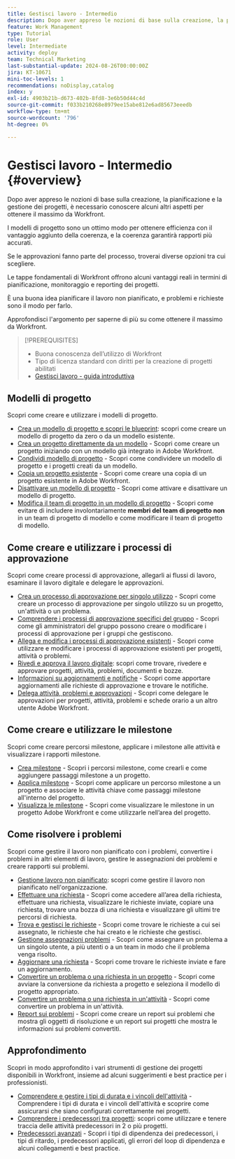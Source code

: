 ```yaml
---
title: Gestisci lavoro - Intermedio
description: Dopo aver appreso le nozioni di base sulla creazione, la pianificazione e la gestione dei progetti, è necessario conoscere alcuni altri aspetti per ottenere il massimo da Workfront.
feature: Work Management
type: Tutorial
role: User
level: Intermediate
activity: deploy
team: Technical Marketing
last-substantial-update: 2024-08-26T00:00:00Z
jira: KT-10671
mini-toc-levels: 1
recommendations: noDisplay,catalog
index: y
exl-id: 4903b21b-d673-402b-8fd8-3e6b50d44c4d
source-git-commit: f033b210268e8979ee15abe812e6ad85673eeedb
workflow-type: tm+mt
source-wordcount: '796'
ht-degree: 0%

---
```


# Gestisci lavoro - Intermedio {#overview}

Dopo aver appreso le nozioni di base sulla creazione, la pianificazione e la gestione dei progetti, è necessario conoscere alcuni altri aspetti per ottenere il massimo da Workfront.

I modelli di progetto sono un ottimo modo per ottenere efficienza con il vantaggio aggiunto della coerenza, e la coerenza garantirà rapporti più accurati.

Se le approvazioni fanno parte del processo, troverai diverse opzioni tra cui scegliere.

Le tappe fondamentali di Workfront offrono alcuni vantaggi reali in termini di pianificazione, monitoraggio e reporting dei progetti.

È una buona idea pianificare il lavoro non pianificato, e problemi e richieste sono il modo per farlo.

Approfondisci l&#39;argomento per saperne di più su come ottenere il massimo da Workfront.

>[!PREREQUISITES]
>
>* Buona conoscenza dell’utilizzo di Workfront
>* Tipo di licenza standard con diritti per la creazione di progetti abilitati
>* [Gestisci lavoro - guida introduttiva](https://experienceleague.adobe.com/?recommended=Workfront-U-1-2022.1.planners)


## Modelli di progetto

Scopri come creare e utilizzare i modelli di progetto.

* [Crea un modello di progetto e scopri le blueprint](create-a-project-template.md): scopri come creare un modello di progetto da zero o da un modello esistente.
* [Crea un progetto direttamente da un modello](create-a-project-directly-from-a-template.md) - Scopri come creare un progetto iniziando con un modello già integrato in Adobe Workfront.
* [Condividi modello di progetto](share-a-project-template.md) - Scopri come condividere un modello di progetto e i progetti creati da un modello.
* [Copia un progetto esistente](/help/manage-work/manage-projects/copy-an-existing-project.md) - Scopri come creare una copia di un progetto esistente in Adobe Workfront.
* [Disattivare un modello di progetto](deactivate-a-project-template.md) - Scopri come attivare e disattivare un modello di progetto.
* [Modifica il team di progetto in un modello di progetto](edit-the-project-team-in-a-project-template.md) - Scopri come evitare di includere involontariamente **membri del team di progetto non** in un team di progetto di modello e come modificare il team di progetto di modello.

## Come creare e utilizzare i processi di approvazione

Scopri come creare processi di approvazione, allegarli ai flussi di lavoro, esaminare il lavoro digitale e delegare le approvazioni.

* [Crea un processo di approvazione per singolo utilizzo](create-a-single-use-approval-process.md) - Scopri come creare un processo di approvazione per singolo utilizzo su un progetto, un&#39;attività o un problema.
* [Comprendere i processi di approvazione specifici del gruppo](group-specific-approval-processes.md) - Scopri come gli amministratori del gruppo possono creare o modificare i processi di approvazione per i gruppi che gestiscono.
* [Allega e modifica i processi di approvazione esistenti](attach-and-edit-existing-approval-processes.md) - Scopri come utilizzare e modificare i processi di approvazione esistenti per progetti, attività o problemi.
* [Rivedi e approva il lavoro digitale](review-and-approve-digital-work.md): scopri come trovare, rivedere e approvare progetti, attività, problemi, documenti e bozze.
* [Informazioni su aggiornamenti e notifiche](understand-updates-and-notifications.md) - Scopri come apportare aggiornamenti alle richieste di approvazione e trovare le notifiche.
* [Delega attività, problemi e approvazioni](delegate-approvals.md) - Scopri come delegare le approvazioni per progetti, attività, problemi e schede orario a un altro utente Adobe Workfront.

## Come creare e utilizzare le milestone

Scopri come creare percorsi milestone, applicare i milestone alle attività e visualizzare i rapporti milestone.

* [Crea milestone](creating-milestones.md) - Scopri i percorsi milestone, come crearli e come aggiungere passaggi milestone a un progetto.
* [Applica milestone](apply-milestones.md) - Scopri come applicare un percorso milestone a un progetto e associare le attività chiave come passaggi milestone all&#39;interno del progetto.
* [Visualizza le milestone](view-milestones.md) - Scopri come visualizzare le milestone in un progetto Adobe Workfront e come utilizzarle nell’area del progetto.

## Come risolvere i problemi

Scopri come gestire il lavoro non pianificato con i problemi, convertire i problemi in altri elementi di lavoro, gestire le assegnazioni dei problemi e creare rapporti sui problemi.

* [Gestione lavoro non pianificato](handle-unplanned-work.md): scopri come gestire il lavoro non pianificato nell&#39;organizzazione.
* [Effettuare una richiesta](make-a-request.md) - Scopri come accedere all’area della richiesta, effettuare una richiesta, visualizzare le richieste inviate, copiare una richiesta, trovare una bozza di una richiesta e visualizzare gli ultimi tre percorsi di richiesta.
* [Trova e gestisci le richieste](find-requests.md) - Scopri come trovare le richieste a cui sei assegnato, le richieste che hai creato e le richieste che gestisci.
* [Gestione assegnazioni problemi](manage-issue-assignments.md) - Scopri come assegnare un problema a un singolo utente, a più utenti o a un team in modo che il problema venga risolto.
* [Aggiornare una richiesta](update-a-request.md) - Scopri come trovare le richieste inviate e fare un aggiornamento.
* [Convertire un problema o una richiesta in un progetto](create-a-project-from-a-request.md) - Scopri come avviare la conversione da richiesta a progetto e seleziona il modello di progetto appropriato.
* [Convertire un problema o una richiesta in un&#39;attività](convert-issues-to-other-work-items.md) - Scopri come convertire un problema in un&#39;attività.
* [Report sui problemi](report-on-issues.md) - Scopri come creare un report sui problemi che mostra gli oggetti di risoluzione e un report sui progetti che mostra le informazioni sui problemi convertiti.

## Approfondimento

Scopri in modo approfondito i vari strumenti di gestione dei progetti disponibili in Workfront, insieme ad alcuni suggerimenti e best practice per i professionisti.    

* [Comprendere e gestire i tipi di durata e i vincoli dell&#39;attività](understand-and-manage-duration-types-and-task-constraints.md) - Comprendere i tipi di durata e i vincoli dell&#39;attività e scoprire come assicurarsi che siano configurati correttamente nei progetti.
* [Comprendere i predecessori tra progetti](understand-cross-project-predecessors.md): scopri come utilizzare e tenere traccia delle attività predecessori in 2 o più progetti.
* [Predecessori avanzati](advanced-predecessors.md) - Scopri i tipi di dipendenza dei predecessori, i tipi di ritardo, i predecessori applicati, gli errori del loop di dipendenza e alcuni collegamenti e best practice.
